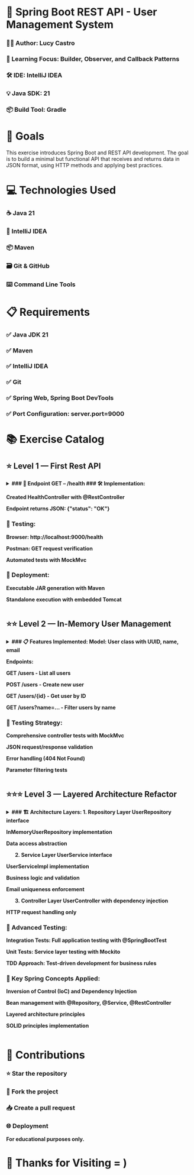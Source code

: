 # 🍃 Spring Boot REST API - User Management System

### 👨‍💻 Author: Lucy Castro

### 🧠 Learning Focus: Builder, Observer, and Callback Patterns

### 🛠️ IDE: IntelliJ IDEA

### 💡 Java SDK: 21

### 📦 Build Tool: Gradle

# 🎯 Goals
This exercise introduces Spring Boot and REST API development. The goal is to build a minimal but functional API that receives and returns data in JSON format, using HTTP methods and applying best practices.

# 💻 Technologies Used
### ☕ Java 21

### 🧠 IntelliJ IDEA

### 📦 Maven

### 🗃️ Git & GitHub

### ⌨️ Command Line Tools

# 📋 Requirements
### ✅ Java JDK 21

### ✅ Maven

### ✅ IntelliJ IDEA

### ✅ Git

### ✅ Spring Web, Spring Boot DevTools

### ✅ Port Configuration: server.port=9000

# 📚 Exercise Catalog

## ⭐ Level 1 — First Rest API
<details>
<summary><strong>
### 👥 Endpoint GET – /health
### 🛠️ Implementation:

Created HealthController with @RestController

Endpoint returns JSON: {"status": "OK"}

### 🧪 Testing:

Browser: http://localhost:9000/health

Postman: GET request verification

Automated tests with MockMvc

### 🚀 Deployment:

Executable JAR generation with Maven

Standalone execution with embedded Tomcat
</details>


## ⭐⭐ Level 2 — In-Memory User Management
<details>
<summary><strong>
### 📋 Features Implemented:
Model: User class with UUID, name, email

Endpoints:

GET /users - List all users

POST /users - Create new user

GET /users/{id} - Get user by ID

GET /users?name=... - Filter users by name

### 🧪 Testing Strategy:
Comprehensive controller tests with MockMvc

JSON request/response validation

Error handling (404 Not Found)

Parameter filtering tests
</details>

## ⭐⭐⭐ Level 3 — Layered Architecture Refactor
<details>
<summary><strong>
###  🏗️ Architecture Layers:
1. Repository Layer
UserRepository interface

InMemoryUserRepository implementation

Data access abstraction

2. Service Layer
UserService interface

UserServiceImpl implementation

Business logic and validation

Email uniqueness enforcement

3. Controller Layer
UserController with dependency injection

HTTP request handling only

### 🧪 Advanced Testing:
Integration Tests: Full application testing with @SpringBootTest

Unit Tests: Service layer testing with Mockito

TDD Approach: Test-driven development for business rules

### 🔧 Key Spring Concepts Applied:
Inversion of Control (IoC) and Dependency Injection

Bean management with @Repository, @Service, @RestController

Layered architecture principles

SOLID principles implementation
</details>

# 🤝 Contributions
### ⭐ Star the repository

### 🍴 Fork the project

### 📥 Create a pull request

### 🌐 Deployment
For educational purposes only.

# 🚀 Thanks for Visiting = )
